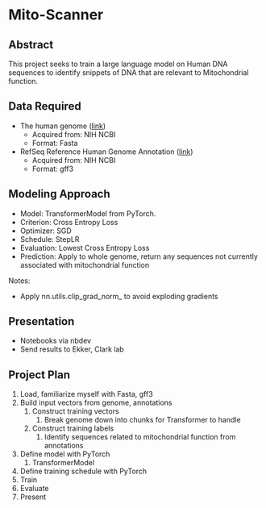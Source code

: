 # Mito-Scanner

## Abstract

This project seeks to train a large language model on Human DNA sequences to identify snippets of DNA that are relevant to Mitochondrial function.

## Data Required

- The human genome ([link](https://www.ncbi.nlm.nih.gov/genome/guide/human/))
    - Acquired from: NIH NCBI
    - Format: Fasta
- RefSeq Reference Human Genome Annotation ([link](https://www.ncbi.nlm.nih.gov/genome/guide/human/))
    - Acquired from: NIH NCBI
    - Format: gff3

## Modeling Approach

- Model: TransformerModel from PyTorch.
- Criterion: Cross Entropy Loss
- Optimizer: SGD
- Schedule: StepLR
- Evaluation: Lowest Cross Entropy Loss
- Prediction: Apply to whole genome, return any sequences not currently associated with mitochondrial function

Notes:

- Apply nn.utils.clip_grad_norm_ to avoid exploding gradients

## Presentation

- Notebooks via nbdev
- Send results to Ekker, Clark lab

## Project Plan

1. Load, familiarize myself with Fasta, gff3
2. Build input vectors from genome, annotations
    1. Construct training vectors
        1. Break genome down into chunks for Transformer to handle
    2. Construct training labels
        1. Identify sequences related to mitochondrial function from annotations
3. Define model with PyTorch
    1. TransformerModel
4. Define training schedule with PyTorch
5. Train
6. Evaluate
7. Present